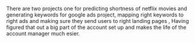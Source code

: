 There are two projects one for predicting shortness of netflix movies and generating keywords for google ads project,
mapping right keywords to right ads and making sure they send users to right landing pages , Having figured that out a big part of the account set up and makes the life of the account manager much esier.

